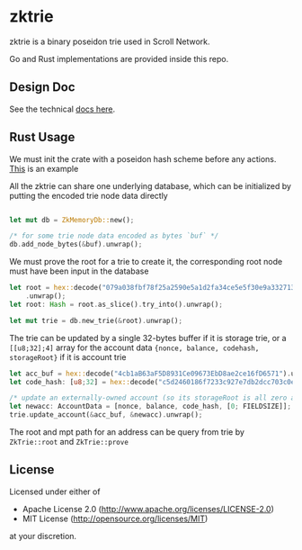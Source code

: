 # zktrie

zktrie is a binary poseidon trie used in Scroll Network.

Go and Rust implementations are provided inside this repo.

## Design Doc

See the technical [docs here](docs/zktrie.md).

## Rust Usage

We must init the crate with a poseidon hash scheme before any actions.  [This](https://github.com/scroll-tech/zkevm-circuits/blob/e5c5522d544ce936290ef53e00c2d17a0e9b8d0b/zktrie/src/state/builder.rs#L17) is an example


All the zktrie can share one underlying database, which can be initialized by putting the encoded trie node data directly

```rust

let mut db = ZkMemoryDb::new();

/* for some trie node data encoded as bytes `buf` */
db.add_node_bytes(&buf).unwrap();

```

We must prove the root for a trie to create it, the corresponding root node must have been input in the database

```rust
let root = hex::decode("079a038fbf78f25a2590e5a1d2fa34ce5e5f30e9a332713b43fa0e51b8770ab8")
    .unwrap();
let root: Hash = root.as_slice().try_into().unwrap();

let mut trie = db.new_trie(&root).unwrap();
```

The trie can be updated by a single 32-bytes buffer if it is storage trie, or a `[[u8;32];4]` array for the account data `{nonce, balance, codehash, storageRoot}` if it is account trie

```rust
let acc_buf = hex::decode("4cb1aB63aF5D8931Ce09673EbD8ae2ce16fD6571").unwrap();
let code_hash: [u8;32] = hex::decode("c5d2460186f7233c927e7db2dcc703c0e500b653ca82273b7bfad8045d85a470").unwrap().as_slice().try_into().unwrap();

/* update an externally-owned account (so its storageRoot is all zero and code_hash equal to keccak256(nil)) */
let newacc: AccountData = [nonce, balance, code_hash, [0; FIELDSIZE]];
trie.update_account(&acc_buf, &newacc).unwrap();

```

The root and mpt path for an address can be query from trie by `ZkTrie::root` and `ZkTrie::prove`


## License

Licensed under either of

- Apache License 2.0 (http://www.apache.org/licenses/LICENSE-2.0)
- MIT License (http://opensource.org/licenses/MIT)

at your discretion.
